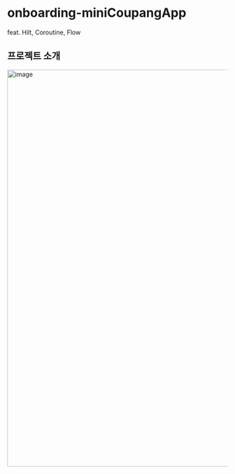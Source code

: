 # onboarding-miniCoupangApp
feat. Hilt, Coroutine, Flow

## 프로젝트 소개
<img width="907" alt="image" src="https://github.com/JunnieLee/onboarding-miniCoupangApp/assets/33515577/8ae88a67-f51e-4db7-8f97-71f84c7f9def">
